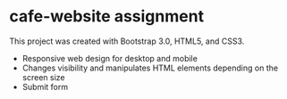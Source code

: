 # cafe-website assignment

This project was created with Bootstrap 3.0, HTML5, and CSS3.
  - Responsive web design for desktop and mobile
  - Changes visibility and manipulates HTML elements depending on the screen size
  - Submit form
